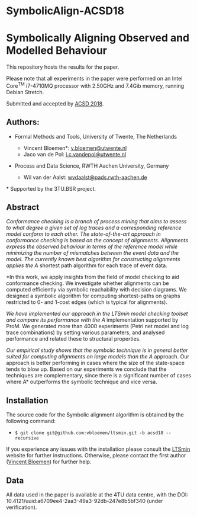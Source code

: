 # SymbolicAlign-ACSD18
Symbolically Aligning Observed and Modelled Behaviour
===

This repository hosts the results for the paper.

Please note that all experiments in the paper were performed on an
Intel Core<sup>TM</sup> i7-4710MQ processor with 2.50GHz and 7.4Gib memory,
running Debian Stretch.

Submitted and accepted by [ACSD 2018].

Authors:
---

* Formal Methods and Tools, University of Twente, The Netherlands
    - Vincent Bloemen*:      [<v.bloemen@utwente.nl>](mailto:v.bloemen@utwente.nl)
    - Jaco van de Pol:       [<j.c.vandepol@utwente.nl>](mailto:j.c.vandepol@utwente.nl)

* Process and Data Science, RWTH Aachen University, Germany
    - Wil van der Aalst: [<wvdaalst@pads.rwth-aachen.de>](mailto:wvdaalst@pads.rwth-aachen.de)

\* Supported by the 3TU.BSR project.

Abstract
---
*Conformance checking is a branch of process mining that aims to assess to what
degree a given set of log traces and a corresponding reference model conform to
each other. The state-of-the-art approach in conformance checking is based on
the concept of alignments. Alignments  express the observed behaviour in terms
of the reference model while minimizing the number of mismatches between the
event data and the model. The currently known best algorithm for constructing
alignments applies the A* shortest path algorithm for each trace of event data.

*In this work, we apply insights from the field of model checking to aid
conformance checking. We investigate whether alignments can be computed
efficiently via symbolic reachability with decision diagrams. We designed a
symbolic algorithm for computing shortest-paths on graphs restricted to 0- and
1-cost edges (which is typical for alignments).

*We have implemented our approach in the LTSmin model checking toolset and
compare its performance with the A* implementation supported by ProM.  We
generated more than 4000 experiments (Petri net model and log trace
combinations) by setting various parameters, and analysed performance and
related these to structural properties.

*Our empirical study shows that the symbolic technique is in general better
suited for computing alignments on large models than the A* approach. Our
approach is better performing in cases where the size of the state-space tends
to blow up.  Based on our experiments we conclude that the techniques are
complementary, since there is a significant number of  cases where A*
outperforms the symbolic technique and vice versa.

Installation
---

The source code for the Symbolic alignment algorithm is obtained by the
following command:
* `$ git clone git@github.com:vbloemen/ltsmin.git -b acsd18 --recursive`

If you experience any issues with the installation please consult the [LTSmin] 
website for further instructions. Otherwise, please contact the first author
([Vincent Bloemen](mailto:v.bloemen@utwente.nl)) for further help.

Data
---

All data used in the paper is available at the 4TU data centre, with the DOI:
10.4121/uuid:a6709ee4-2aa3-49a3-92db-247e8b5bf340 (under verification).


[LTSmin]: http://fmt.cs.utwente.nl/tools/ltsmin/
[ACSD 2018]: https://interes.institute/acsd2018/








